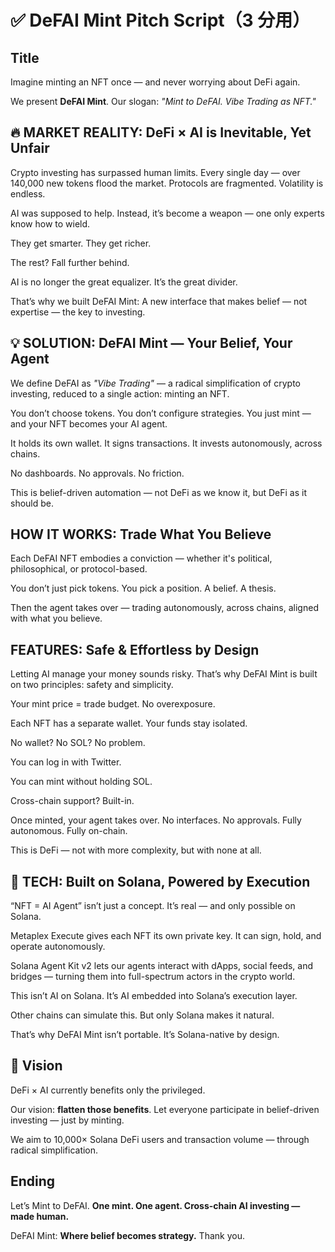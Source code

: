 # ✅ DeFAI Mint Pitch Script（3 分用）

## Title

Imagine minting an NFT once — and never worrying about DeFi again.

We present **DeFAI Mint**.
Our slogan: _"Mint to DeFAI. Vibe Trading as NFT."_

## 🔥 MARKET REALITY: DeFi × AI is Inevitable, Yet Unfair

Crypto investing has surpassed human limits.
Every single day — over 140,000 new tokens flood the market.
Protocols are fragmented. Volatility is endless.

AI was supposed to help.
Instead, it’s become a weapon —
one only experts know how to wield.

They get smarter.
They get richer.

The rest? Fall further behind.

AI is no longer the great equalizer.
It’s the great divider.

That’s why we built DeFAI Mint:
A new interface that makes belief — not expertise — the key to investing.

## 💡 SOLUTION: DeFAI Mint — Your Belief, Your Agent

We define DeFAI as _"Vibe Trading"_ — a radical simplification of crypto investing, reduced to a single action: minting an NFT.

You don’t choose tokens.
You don’t configure strategies.
You just mint — and your NFT becomes your AI agent.

It holds its own wallet.
It signs transactions.
It invests autonomously, across chains.

No dashboards.
No approvals.
No friction.

This is belief-driven automation —
not DeFi as we know it,
but DeFi as it should be.

## HOW IT WORKS: Trade What You Believe

Each DeFAI NFT embodies a conviction —
whether it's political, philosophical, or protocol-based.

You don’t just pick tokens.
You pick a position. A belief. A thesis.

Then the agent takes over —
trading autonomously, across chains,
aligned with what you believe.

## FEATURES: Safe & Effortless by Design

Letting AI manage your money sounds risky.
That’s why DeFAI Mint is built on two principles: safety and simplicity.

Your mint price = trade budget. No overexposure.

Each NFT has a separate wallet. Your funds stay isolated.

No wallet? No SOL?
No problem.

You can log in with Twitter.

You can mint without holding SOL.

Cross-chain support? Built-in.

Once minted, your agent takes over.
No interfaces. No approvals.
Fully autonomous. Fully on-chain.

This is DeFi — not with more complexity,
but with none at all.

## 🧠 TECH: Built on Solana, Powered by Execution

“NFT = AI Agent” isn’t just a concept.
It’s real — and only possible on Solana.

Metaplex Execute gives each NFT its own private key.
It can sign, hold, and operate autonomously.

Solana Agent Kit v2 lets our agents interact with dApps, social feeds, and bridges —
turning them into full-spectrum actors in the crypto world.

This isn’t AI on Solana.
It’s AI embedded into Solana’s execution layer.

Other chains can simulate this.
But only Solana makes it natural.

That’s why DeFAI Mint isn’t portable.
It’s Solana-native by design.

## 🎯 Vision

DeFi × AI currently benefits only the privileged.

Our vision: **flatten those benefits**.
Let everyone participate in belief-driven investing — just by minting.

We aim to 10,000× Solana DeFi users and transaction volume —
through radical simplification.

## Ending

Let’s Mint to DeFAI.
**One mint. One agent. Cross-chain AI investing — made human.**

DeFAI Mint:
**Where belief becomes strategy.**
Thank you.
